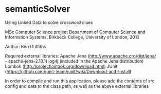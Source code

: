 semanticSolver
==============

Using Linked Data to solve crossword clues

MSc Computer Science project
Department of Computer Science and Information Systems, Birkbeck College, University of London, 2013

Author: Ben Griffiths

Required external libraries:
Apache Jena (http://www.apache.org/dist/jena/ - apache-jena-2.10.1)
log4j (included in the Apache Jena distribution)
Lombok (http://projectlombok.org/download.html) 
JUnit (https://github.com/junit-team/junit/wiki/Download-and-Install)

In order to compile and run this application, please add the contents of src, config and data to the class path, as well as the above external libraries
